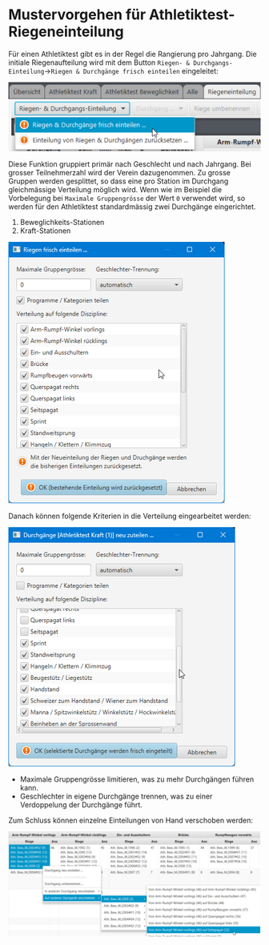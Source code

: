 # Mustervorgehen für Athletiktest-Riegeneinteilung

Für einen Athletiktest gibt es in der Regel die Rangierung pro Jahrgang. Die initiale Riegenaufteilung wird mit dem Button `Riegen- & Durchgangs-Einteilung`->`Riegen & Durchgänge frisch einteilen` eingeleitet:

![Riegen & Durchgänge frisch einteilen](../../assets/att-suggest-init.png)

Diese Funktion gruppiert primär nach Geschlecht und nach Jahrgang. Bei grosser Teilnehmerzahl wird der Verein dazugenommen. Zu grosse Gruppen werden gesplittet, so dass eine pro Station im Durchgang gleichmässige Verteilung möglich wird. Wenn wie im Beispiel die Vorbelegung bei `Maximale Gruppengrösse` der Wert `0` verwendet wird, so werden für den Athletiktest standardmässig zwei Durchgänge eingerichtet.

1. Beweglichkeits-Stationen
2. Kraft-Stationen

![Riegen & Durchgänge frisch einteilen](<../../assets/att-riegen-einteilen-dlg.png>)

Danach können folgende Kriterien in die Verteilung eingearbeitet werden:

![Riegen & Durchgänge frisch einteilen](../../assets/att-suggest-options.png)

* Maximale Gruppengrösse limitieren, was zu mehr Durchgängen führen kann.
* Geschlechter in eigene Durchgänge trennen, was zu einer Verdoppelung der Durchgänge führt.

Zum Schluss können einzelne Einteilungen von Hand verschoben werden:

![Riegen & Durchgänge frisch einteilen](<../../assets/att-planning-edit.png>)
